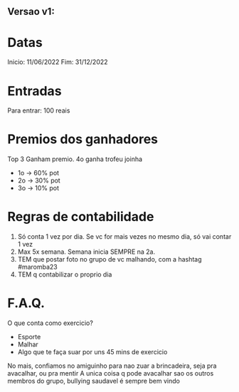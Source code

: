 ## Versao v1:

# Datas

Inicio: 11/06/2022
Fim: 31/12/2022

# Entradas

Para entrar: 100 reais

# Premios dos ganhadores

Top 3 Ganham premio. 4o ganha trofeu joinha

- 1o -> 60% pot
- 2o -> 30% pot
- 3o -> 10% pot

# Regras de contabilidade

1. Só conta 1 vez por dia. Se vc for mais vezes no mesmo dia, só vai contar 1 vez
2. Max 5x semana. Semana inicia SEMPRE na 2a.
3. TEM que postar foto no grupo de vc malhando, com a hashtag #maromba23
4. TEM q contabilizar o proprio dia

# F.A.Q.

O que conta como exercicio?

- Esporte
- Malhar
- Algo que te faça suar por uns 45 mins de exercicio

No mais, confiamos no amiguinho para nao zuar a brincadeira, seja pra avacalhar, ou pra mentir
A unica coisa q pode avacalhar sao os outros membros do grupo, bullying saudavel é sempre bem vindo
